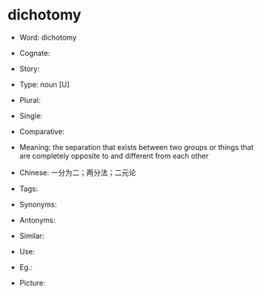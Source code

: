 # dichotomy

- Word: dichotomy
- Cognate: 
- Story: 

- Type: noun [U]
- Plural: 
- Single: 
- Comparative: 
- Meaning: the separation that exists between two groups or things that are completely opposite to and different from each other
- Chinese: 一分为二；两分法；二元论
- Tags: 
- Synonyms: 
- Antonyms: 
- Similar: 
- Use: 
- Eg.: 
- Picture: 

